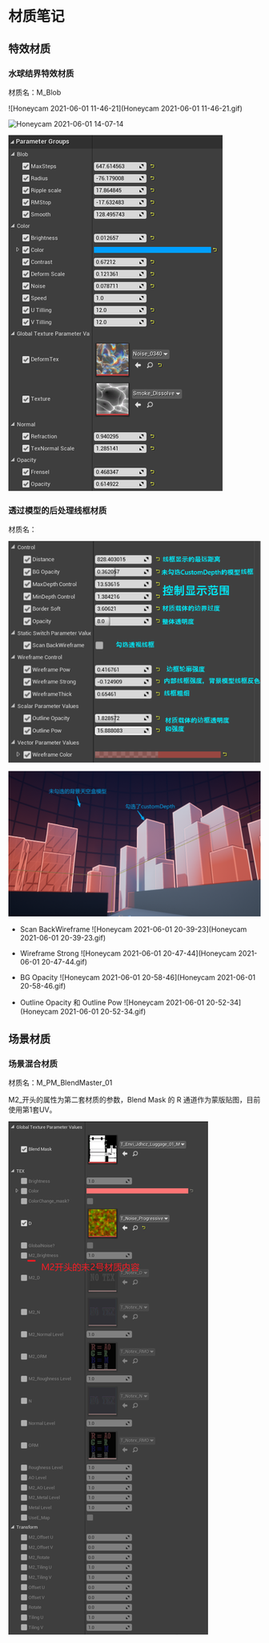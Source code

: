 # 材质笔记

## 特效材质

### 水球结界特效材质

材质名：M_Blob

![Honeycam 2021-06-01 11-46-21](Honeycam 2021-06-01 11-46-21.gif)

<img src="Honeycam 2021-06-01 14-07-14.gif" alt="Honeycam 2021-06-01 14-07-14"  />

![image-20210601140847261](image-20210601140847261.png)

### 透过模型的后处理线框材质

材质名：

![image-20210601204430886](image-20210601204430886.png)

![image-20210601200923530](image-20210601200923530.png)

* Scan BackWireframe
  ![Honeycam 2021-06-01 20-39-23](Honeycam 2021-06-01 20-39-23.gif)

* Wireframe Strong
  ![Honeycam 2021-06-01 20-47-44](Honeycam 2021-06-01 20-47-44.gif)

* BG Opacity
  ![Honeycam 2021-06-01 20-58-46](Honeycam 2021-06-01 20-58-46.gif)
* Outline Opacity 和 Outline Pow
  ![Honeycam 2021-06-01 20-52-34](Honeycam 2021-06-01 20-52-34.gif)

## 场景材质

### 场景混合材质

材质名：M_PM_BlendMaster_01

M2_开头的属性为第二套材质的参数，Blend Mask 的 R 通道作为蒙版贴图，目前使用第1套UV。

![image-20210603170934475](image-20210603170934475.png)